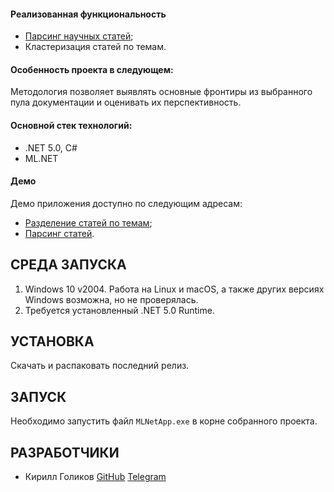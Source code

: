 <h4>Реализованная функциональность</h4>
<ul>
    <li><a href="https://github.com/MRGRD56/ArticleParser">Парсинг научных статей</a>;</li>
    <li>Кластеризация статей по темам.</li>
</ul> 
<h4>Особенность проекта в следующем:</h4>
Методология позволяет выявлять основные фронтиры из выбранного пула документации и оценивать их перспективность.
<h4>Основной стек технологий:</h4>
<ul>
    <li>.NET 5.0, C#</li>
    <li>ML.NET</li>
 </ul>
<h4>Демо</h4>
<p>Демо приложения доступно по следующим адресам: </p>
<ul>
    <li><a href="https://github.com/MRGRD56/Qwerty2021/blob/8921f715927d08a77900cbf2a7bdb1603aee115f/demo/demo_1.mp4">Разделение статей по темам</a>;</li>
    <li><a href="https://github.com/MRGRD56/ArticleParser/blob/324f270d9b6eb3474322a7bec2a8f68c8c1ca158/demo/demo_2.mp4">Парсинг статей</a>.</li>
</ul>

СРЕДА ЗАПУСКА
------------
1) Windows 10 v2004. Работа на Linux и macOS, а также других версиях Windows возможна, но не проверялась.
2) Требуется установленный .NET 5.0 Runtime.

УСТАНОВКА
------------
Скачать и распаковать последний релиз.

ЗАПУСК
------------
Необходимо запустить файл `MLNetApp.exe` в корне собранного проекта.

РАЗРАБОТЧИКИ
------------
<ul>
    <li>Кирилл Голиков <a href="https://github.com/MRGRD56">GitHub</a> <a href="https://telegram.me/mrgrd56">Telegram</a></li>
</ul>
